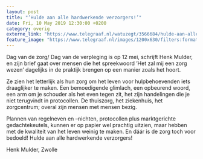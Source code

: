 ```yaml
---
layout: post
title: "’Hulde aan alle hardwerkende verzorgers!’"
date: Fri, 10 May 2019 12:30:00 +0200
category: overig
externe_link: "https://www.telegraaf.nl/watuzegt/3566684/hulde-aan-alle-hardwerkende-verzorgers"
feature_image: "https://www.telegraaf.nl/images/1200x630/filters:format(jpeg):quality(80)/cdn-kiosk-api.telegraaf.nl/8dc651ea-7307-11e9-b74b-0218eaf05005.jpg"
---
```


<p class="intro">Dag van de zorg/ Dag van de verpleging is op 12 mei, schrijft Henk Mulder, en zijn brief gaat over mensen die het spreekwoord ’Het zal mij een zorg wezen’ dagelijks in de praktijk brengen op een manier zoals het hoort.</p> <p>Ze zien het letterlijk als hun zorg om het leven voor hulpbehoevenden iets draaglijker te maken. Een bemoedigende glimlach, een opbeurend woord, een arm om je schouder als het even tegen zit, het zijn handelingen die je niet terugvindt in protocollen. De thuiszorg, het ziekenhuis, het zorgcentrum; overal zijn mensen met mensen bezig.</p><p>Plannen van regelneven en –nichten, protocollen plus marktgerichte gedachtekeutels, kunnen er op papier wel prachtig uitzien, maar hebben met de kwaliteit van het leven weinig te maken. En dáár is de zorg toch voor bedoeld! Hulde aan alle hardwerkende verzorgers!</p><p>Henk Mulder, Zwolle</p>
